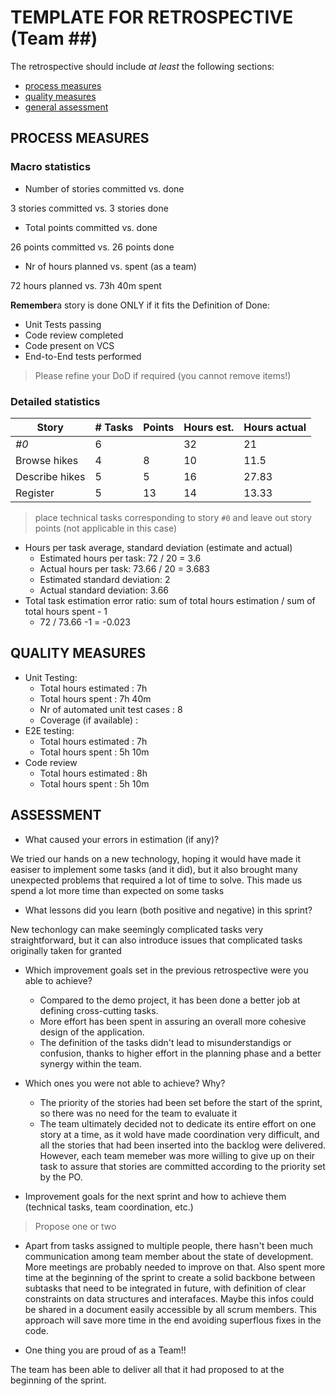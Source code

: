 TEMPLATE FOR RETROSPECTIVE (Team ##)
=====================================

The retrospective should include _at least_ the following
sections:

- [process measures](#process-measures)
- [quality measures](#quality-measures)
- [general assessment](#assessment)

## PROCESS MEASURES 

### Macro statistics

- Number of stories committed vs. done

3 stories committed vs. 3 stories done
 
- Total points committed vs. done 

26 points committed vs. 26 points done

- Nr of hours planned vs. spent (as a team)

72 hours planned vs. 73h 40m spent

**Remember**a story is done ONLY if it fits the Definition of Done:
 
- Unit Tests passing
- Code review completed
- Code present on VCS
- End-to-End tests performed

> Please refine your DoD if required (you cannot remove items!) 

### Detailed statistics

| Story          | # Tasks | Points | Hours est. | Hours actual |
| -------------- | ------- | ------ | ---------- | ------------ |
| _#0_           | 6       |        | 32         | 21           |
| Browse hikes   | 4       | 8      | 10         | 11.5         |
| Describe hikes | 5       | 5      | 16         | 27.83        |
| Register       | 5       | 13     | 14         | 13.33        |
   

> place technical tasks corresponding to story `#0` and leave out story points (not applicable in this case)

- Hours per task average, standard deviation (estimate and actual)
  - Estimated hours per task: 72 / 20 = 3.6
  - Actual hours per task: 73.66 / 20 = 3.683
  - Estimated standard deviation: 2
  - Actual standard deviation: 3.66
- Total task estimation error ratio: sum of total hours estimation / sum of total hours spent - 1
  - 72 / 73.66 -1 = -0.023

  
## QUALITY MEASURES 

- Unit Testing:
  - Total hours estimated : 7h
  - Total hours spent : 7h 40m
  - Nr of automated unit test cases : 8
  - Coverage (if available) :
- E2E testing:
  - Total hours estimated : 7h
  - Total hours spent : 5h 10m
- Code review 
  - Total hours estimated : 8h
  - Total hours spent : 5h 10m
  


## ASSESSMENT

- What caused your errors in estimation (if any)?

We tried our hands on a new technology, hoping it would have made it easiser to implement some tasks (and it did), but it also brought
many unexpected problems that required a lot of time to solve. This made us spend a lot more time than expected on some tasks

- What lessons did you learn (both positive and negative) in this sprint?

New techonlogy can make seemingly complicated tasks very straightforward, but it can also introduce issues that complicated tasks originally
taken for granted


- Which improvement goals set in the previous retrospective were you able to achieve?

	- Compared to the demo project, it has been done a better job at defining cross-cutting tasks.
	- More effort has been spent in assuring an overall more cohesive design of the application.
	- The definition of the tasks didn't lead to misunderstandigs or confusion, thanks to higher effort in the planning phase and a better synergy within the team.
  
- Which ones you were not able to achieve? Why?

	- The priority of the stories had been set before the start of the sprint, so there was no need for the team to evaluate it
	- The team ultimately decided not to dedicate its entire effort on one story at a time, as it wold have made coordination very difficult, and all the stories that had been inserted into the backlog were delivered. However, each team memeber was more willing to give up on their task to assure that stories are committed according to the priority set by the PO.

- Improvement goals for the next sprint and how to achieve them (technical tasks, team coordination, etc.)

> Propose one or two

  - Apart from tasks assigned to multiple people, there hasn't been much communication among team member about the state of development. More meetings are probably needed to improve on that. Also spent more time
  at the beginning of the sprint to create a solid backbone between subtasks that need to be integrated in
  future, with definition of clear constraints on data structures and interafaces. Maybe this infos could be shared in a document easily accessible by all scrum members. This approach will save more time in the end avoiding superflous fixes in the code.

- One thing you are proud of as a Team!!

The team has been able to deliver all that it had proposed to at the beginning of the sprint.